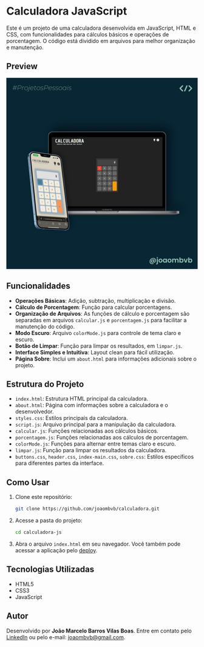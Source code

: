 # Calculadora JavaScript

Este é um projeto de uma calculadora desenvolvida em JavaScript, HTML e CSS, com funcionalidades para cálculos básicos e operações de porcentagem. O código está dividido em arquivos para melhor organização e manutenção.

## Preview

![./img/img-readme.jpg](./img/img-readme.jpg)

## Funcionalidades

- **Operações Básicas**: Adição, subtração, multiplicação e divisão.
- **Cálculo de Porcentagem**: Função para calcular porcentagens.
- **Organização de Arquivos**: As funções de cálculo e porcentagem são separadas em arquivos `calcular.js` e `porcentagem.js` para facilitar a manutenção do código.
- **Modo Escuro**: Arquivo `colorMode.js` para controle de tema claro e escuro.
- **Botão de Limpar**: Função para limpar os resultados, em `limpar.js`.
- **Interface Simples e Intuitiva**: Layout clean para fácil utilização.
- **Página Sobre**: Inclui um `about.html` para informações adicionais sobre o projeto.

## Estrutura do Projeto

- `index.html`: Estrutura HTML principal da calculadora.
- `about.html`: Página com informações sobre a calculadora e o desenvolvedor.
- `styles.css`: Estilos principais da calculadora.
- `script.js`: Arquivo principal para a manipulação da calculadora.
- `calcular.js`: Funções relacionadas aos cálculos básicos.
- `porcentagem.js`: Funções relacionadas aos cálculos de porcentagem.
- `colorMode.js`: Funções para alternar entre temas claro e escuro.
- `limpar.js`: Função para limpar os resultados da calculadora.
- `buttons.css`, `header.css`, `index-main.css`, `sobre.css`: Estilos específicos para diferentes partes da interface.

## Como Usar

1. Clone este repositório:
   ```bash
   git clone https://github.com/joaombvb/calculadora.git

2. Acesse a pasta do projeto:
   ```bash
   cd calculadora-js

3. Abra o arquivo `index.html` em seu navegador. Você também pode acessar a aplicação pelo [deploy](https://calculadora-joaombvb.vercel.app).


## Tecnologias Utilizadas

- HTML5
- CSS3
- JavaScript

## Autor

Desenvolvido por **João Marcelo Barros Vilas Boas**. Entre em contato pelo [LinkedIn](https://linkedin.com/in/joaombvb/) ou pelo e-mail: [joaombvb@gmail.com](mailto:joaombvb@gmail.com).
